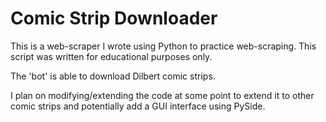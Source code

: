 # Comic Strip Downloader
This is a web-scraper I wrote using Python to practice web-scraping. This script was written for educational purposes only.

The 'bot' is able to download Dilbert comic strips.

I plan on modifying/extending the code at some point to extend it to other comic strips and potentially add a GUI interface using PySide.

